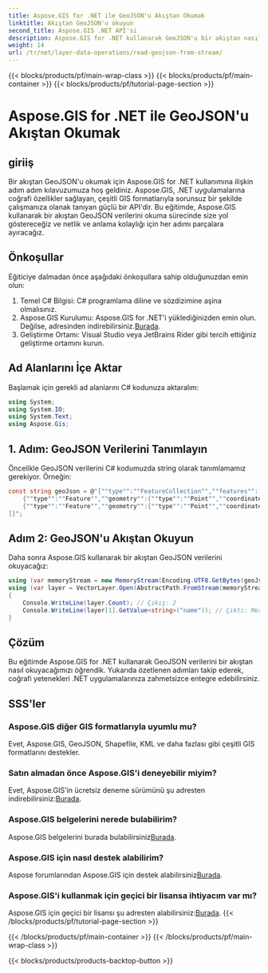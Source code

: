 ```yaml
---
title: Aspose.GIS for .NET ile GeoJSON'u Akıştan Okumak
linktitle: Akıştan GeoJSON'u okuyun
second_title: Aspose.GIS .NET API'si
description: Aspose.GIS for .NET kullanarak GeoJSON'u bir akıştan nasıl okuyacağınızı öğrenin. Jeouzamsalın uygulamalarınıza kusursuz entegrasyonu için adım adım kılavuzumuzu izleyin.
weight: 14
url: /tr/net/layer-data-operations/read-geojson-from-stream/
---
```


{{< blocks/products/pf/main-wrap-class >}}
{{< blocks/products/pf/main-container >}}
{{< blocks/products/pf/tutorial-page-section >}}

# Aspose.GIS for .NET ile GeoJSON'u Akıştan Okumak

## giriiş
Bir akıştan GeoJSON'u okumak için Aspose.GIS for .NET kullanımına ilişkin adım adım kılavuzumuza hoş geldiniz. Aspose.GIS, .NET uygulamalarına coğrafi özellikler sağlayan, çeşitli GIS formatlarıyla sorunsuz bir şekilde çalışmanıza olanak tanıyan güçlü bir API'dir. Bu eğitimde, Aspose.GIS kullanarak bir akıştan GeoJSON verilerini okuma sürecinde size yol göstereceğiz ve netlik ve anlama kolaylığı için her adımı parçalara ayıracağız.
## Önkoşullar
Eğiticiye dalmadan önce aşağıdaki önkoşullara sahip olduğunuzdan emin olun:
1. Temel C# Bilgisi: C# programlama diline ve sözdizimine aşina olmalısınız.
2.  Aspose.GIS Kurulumu: Aspose.GIS for .NET'i yüklediğinizden emin olun. Değilse, adresinden indirebilirsiniz.[Burada](https://releases.aspose.com/gis/net/).
3. Geliştirme Ortamı: Visual Studio veya JetBrains Rider gibi tercih ettiğiniz geliştirme ortamını kurun.

## Ad Alanlarını İçe Aktar
Başlamak için gerekli ad alanlarını C# kodunuza aktaralım:
```csharp
using System;
using System.IO;
using System.Text;
using Aspose.Gis;
```

## 1. Adım: GeoJSON Verilerini Tanımlayın
Öncelikle GeoJSON verilerini C# kodumuzda string olarak tanımlamamız gerekiyor. Örneğin:
```csharp
const string geoJson = @"{""type"":""FeatureCollection"",""features"":[
    {""type"":""Feature"",""geometry"":{""type"":""Point"",""coordinates"":[0, 1]},""properties"":{""name"":""John""}},
    {""type"":""Feature"",""geometry"":{""type"":""Point"",""coordinates"":[2, 3]},""properties"":{""name"":""Mary""}}
]}";
```
## Adım 2: GeoJSON'u Akıştan Okuyun
Daha sonra Aspose.GIS kullanarak bir akıştan GeoJSON verilerini okuyacağız:
```csharp
using (var memoryStream = new MemoryStream(Encoding.UTF8.GetBytes(geoJson)))
using (var layer = VectorLayer.Open(AbstractPath.FromStream(memoryStream), Drivers.GeoJson))
{
    Console.WriteLine(layer.Count); // Çıkış: 2
    Console.WriteLine(layer[1].GetValue<string>("name")); // Çıktı: Meryem
}
```

## Çözüm
Bu eğitimde Aspose.GIS for .NET kullanarak GeoJSON verilerini bir akıştan nasıl okuyacağımızı öğrendik. Yukarıda özetlenen adımları takip ederek, coğrafi yetenekleri .NET uygulamalarınıza zahmetsizce entegre edebilirsiniz.
## SSS'ler
### Aspose.GIS diğer GIS formatlarıyla uyumlu mu?
Evet, Aspose.GIS, GeoJSON, Shapefile, KML ve daha fazlası gibi çeşitli GIS formatlarını destekler.
### Satın almadan önce Aspose.GIS'i deneyebilir miyim?
 Evet, Aspose.GIS'in ücretsiz deneme sürümünü şu adresten indirebilirsiniz:[Burada](https://releases.aspose.com/).
### Aspose.GIS belgelerini nerede bulabilirim?
 Aspose.GIS belgelerini burada bulabilirsiniz[Burada](https://reference.aspose.com/gis/net/).
### Aspose.GIS için nasıl destek alabilirim?
 Aspose forumlarından Aspose.GIS için destek alabilirsiniz[Burada](https://forum.aspose.com/c/gis/33).
### Aspose.GIS'i kullanmak için geçici bir lisansa ihtiyacım var mı?
 Aspose.GIS için geçici bir lisansı şu adresten alabilirsiniz:[Burada](https://purchase.aspose.com/temporary-license/).
{{< /blocks/products/pf/tutorial-page-section >}}

{{< /blocks/products/pf/main-container >}}
{{< /blocks/products/pf/main-wrap-class >}}

{{< blocks/products/products-backtop-button >}}
